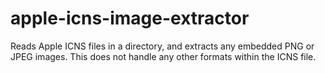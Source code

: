 # apple-icns-image-extractor
Reads Apple ICNS files in a directory, and extracts any embedded PNG or JPEG images. This does not handle any other formats within the ICNS file.
